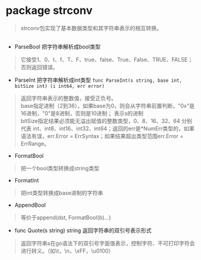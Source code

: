 # package strconv
> strconv包实现了基本数据类型和其字符串表示的相互转换。  

## 
* ParseBool 把字符串解析成bool类型
> 它接受1、0、t、f、T、F、true、false、True、False、TRUE、FALSE；否则返回错误。  
* ParseInt 把字符串解析成int类型
`func ParseInt(s string, base int, bitSize int) (i int64, err error)`
> 返回字符串表示的整数值，接受正负号。  
> base指定进制（2到36），如果base为0，则会从字符串前置判断，"0x"是16进制，"0"是8进制，否则是10进制； 表示s的进制   
> bitSize指定结果必须能无溢出赋值的整数类型，0、8、16、32、64 分别代表 int、int8、int16、int32、int64；返回的err是*NumErr类型的，如果语法有误，err.Error = ErrSyntax；如果结果超出类型范围err.Error = ErrRange。  
* FormatBool 
> 把一个bool类型转换成string类型  
* FormatInt
> 把int类型转换成base进制的字符串
* AppendBool
> 等价于append(dst, FormatBool(b)...)
* func Quote(s string) string 返回字符串的双引号表示形式
> 返回字符串s在go语法下的双引号字面值表示，控制字符、不可打印字符会进行转义。（如\t，\n，\xFF，\u0100）


